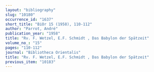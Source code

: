 ```yaml
---
layout: "bibliography"
slug: "10180"
occurrence_id: "1637"
short_title: "BiOr 15 (1958), 110-112"
author: "Parrot, André"
publication_year: "1958"
title: "Rv. F. Wetzel, E.F. Schmidt , Das Babylon der Spätzeit"
volume_no_: "15"
pages: "110-112"
journal: "Bibliotheca Orientalis"
title: "Rv. F. Wetzel, E.F. Schmidt , Das Babylon der Spätzeit"
previous_item: "10183"
---
```

